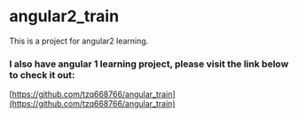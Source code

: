 # angular2_train
This is a project for angular2 learning.

### I also have angular 1 learning project, please visit the link below to check it out:  
[https://github.com/tzq668766/angular_train](https://github.com/tzq668766/angular_train)  
